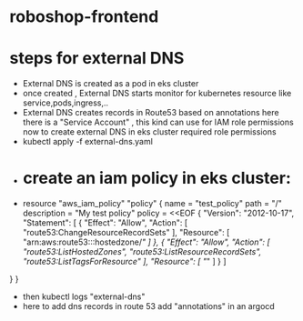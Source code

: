 # roboshop-frontend
steps for external DNS
======================
* External DNS is created as a pod in eks cluster
* once created , External DNS starts monitor for kubernetes resource like service,pods,ingress,..
* External DNS creates records in Route53 based on annotations
here there is a "Service Account" , this kind can use for IAM role permissions
now to create external DNS in eks cluster required role permissions
* kubectl apply -f external-dns.yaml
* create an iam policy in eks cluster:
  ====================================
* resource "aws_iam_policy" "policy" {
  name        = "test_policy"
  path        = "/"
  description = "My test policy"
  policy =  <<EOF
{
  "Version": "2012-10-17",
  "Statement": [
  {
  "Effect": "Allow",
  "Action": [
  "route53:ChangeResourceRecordSets"
  ],
  "Resource": [
  "arn:aws:route53:::hostedzone/*"
  ]
  },
  {
  "Effect": "Allow",
  "Action": [
  "route53:ListHostedZones",
  "route53:ListResourceRecordSets",
  "route53:ListTagsForResource"
  ],
  "Resource": [
  "*"
  ]
  }
  ]
  
}
}
* then kubectl logs "external-dns"
* here to add dns records in route 53 add "annotations" in an argocd 
